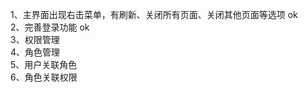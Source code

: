 1、主界面出现右击菜单，有刷新、关闭所有页面、关闭其他页面等选项   ok<br>
2、完善登录功能  ok<br>
3、权限管理<br>
4、角色管理<br>
5、用户关联角色<br>
6、角色关联权限<br>
